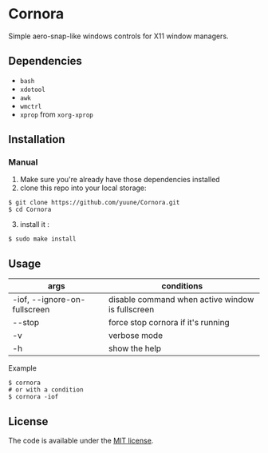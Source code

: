 # Cornora
Simple aero-snap-like windows controls for X11 window managers.

## Dependencies

- `bash`
- `xdotool`
- `awk`
- `wmctrl`
- `xprop` from `xorg-xprop`

## Installation

### Manual

1. Make sure you're already have those dependencies installed
2. clone this repo into your local storage:
```
$ git clone https://github.com/yuune/Cornora.git
$ cd Cornora
```
3. install it :
```
$ sudo make install
```

## Usage

| args                          | conditions                                       |
| ----------------------------- | ------------------------------------------------ |
| -iof, --ignore-on-fullscreen  | disable command when active window is fullscreen |
| --stop                        | force stop cornora if it's running               |
| -v                            | verbose mode                                     |
| -h                            | show the help                                    |

Example
```
$ cornora
# or with a condition
$ cornora -iof
```
      
## License

The code is available under the [MIT license](LICENSE).
